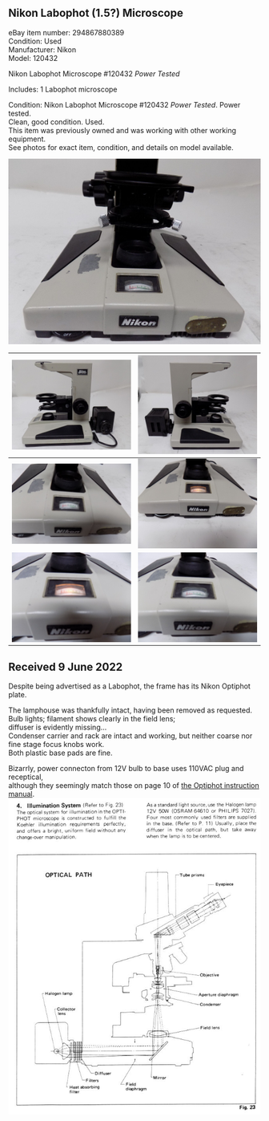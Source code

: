 ## Nikon Labophot (1.5?) Microscope
eBay item number: 294867880389  
Condition: Used  
Manufacturer: Nikon  
Model:	120432  

Nikon Labophot Microscope #120432 *Power Tested*

Includes: 1 Labophot microscope 

Condition: Nikon Labophot Microscope #120432 *Power Tested*.  Power tested.  
Clean, good condition.  Used.  
This item was previously owned and was working with other working equipment.  
See photos for exact item, condition, and details on model available. 

![](front.jpg)  

| ![](right.jpg) | ![](left.jpg)  |
| -------------- | -------------- |
| ![](meter.jpg) | ![](lit.jpg)   |
| ![](lit_meter.jpg) | ![](unlit_meter.jpg) |  

## Received 9 June 2022  
Despite being advertised as a Labophot,
the frame has its Nikon Optiphot plate.

The lamphouse was thankfully intact, having been removed as requested.  
Bulb lights; filament shows clearly in the field lens;  
diffuser is evidently missing...   
Condenser carrier and rack are intact and working, 
but neither coarse nor fine stage focus knobs work.  
Both plastic base pads are fine.

Bizarrly, power connecton from 12V bulb to base uses 110VAC plug and receptical,  
although they seemingly match those on page 10 of [the Optiphot instruction manual](https://cmrf.research.uiowa.edu/sites/cmrf.research.uiowa.edu/files/nikon-optiphot-manual_0.pdf).  
![optical path](OpticalPath.jpg)  
